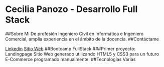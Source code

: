 # Cecilia Panozo - Desarrollo Full Stack
##Sobre Mi
De profesión Ingeniero Civil en Informática e Ingeniero Comercial, amplia experiencia en el ámbito de la docencia.
##Contáctame

[Linkedin](www.linkedin.com/in/cecilia-panozo-díaz-80b13b71)
[Sitio Web](www.panozo.cl)
##Bootcamp FullStack
###Primer proyecto: Landingpage
Sitio Web generado utilizando HTML5 y CSS3 para un futuro E-Commerce programado manualmente.
##Tecnologías
Varias

